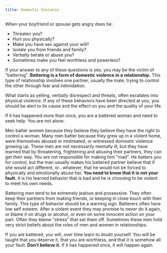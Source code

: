 ```yaml
---
title: Domestic Violence
---
```


When your boyfriend or spouse gets angry does he:

- Threaten you?
- Hurt you physically?
- Make you have sex against your will?
- Isolate you from friends and family?
- Verbally berate or abuse you?
- Sometimes make you feel worthless and powerless?

If your answer to any of these questions is yes, you may be the victim
of "battering". **Battering is a form of domestic violence in a
relationship.** This type of relationship involves one partner, usually
the male, trying to control the other through fear and intimidation.

What starts as yelling, verbally disrespect and threats, often escalates
into physical violence. If any of these behaviors have been directed at
you, you should be alert to its cause and the effect on you and the
quality of your life.

If it has happened more than once, you are a battered woman and need to
seek help. You are not alone.

Men batter women because they believe they believe they have the right
to control a woman. Many men batter because they grew up in a violent
home, were themselves abused or mistreated, or witnessed domestic
violence growing up. These men are not necessarily mentally ill, but
they have learned that by threatening, frightening and abusing their
partners, they can get their way. You are not responsible for making him
"mad". He batters you for control, but the man usually makes his
battered partner believe that if she would act different, or...whatever,
that he would not be forced to physically and emotionally abuse her.
**You need to know that it is not your fault.** It is his learned
behavior that is bad and he is choosing to be violent to meet his own
needs.

Battering men tend to be extremely jealous and possessive. They often
keep their partners from making friends, or keeping in close touch with
their family. This type of behavior should be a warning sign. Batterers
often have low self esteem. After a violent event they may promise to
never do it again, or blame it on drugs or alcohol, or even on some
innocent action on your part. Often they blame "stress" that set them
off. Sometimes these men hold very strict beliefs about the roles of men
and women in relationships.

If you are battered, you will, over time learn to doubt yourself. You
will be taught that you deserve it, that you are worthless, and that it
is somehow all your fault. **Don't believe it.** If it has happened
once, it will happen again.


